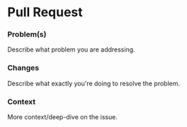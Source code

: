 # Pull Request

### Problem(s)
Describe what problem you are addressing.

### Changes
Describe what exactly you're doing to resolve the problem.

### Context
More context/deep-dive on the issue.
